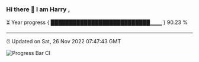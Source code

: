 ### Hi there 👋 I am Harry , 

⏳ Year progress { ███████████████████████████▁▁▁ } 90.23 %

---

⏰ Updated on Sat, 26 Nov 2022 07:47:43 GMT

![Progress Bar CI](https://github.com/duykhang68/duykhang68/workflows/Progress%20Bar%20CI/badge.svg)
